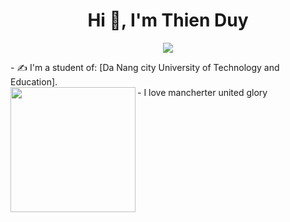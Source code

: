 <h1 align="center">Hi 👋, I'm Thien Duy</h1>
<p align="center" color="#36BCF7FF"><img src="https://readme-typing-svg.herokuapp.com?lines=I'm+a+Java+Developer;I'm+a+Coder"></p>
- ✍ I'm a student of: [Da Nang city University of Technology and Education].<br>
- I love mancherter united glory
<img align="left" width="200" src="https://mega.com.vn/media/news/1723_hinh_nen_mu_may_tinh__35_.jpg">










